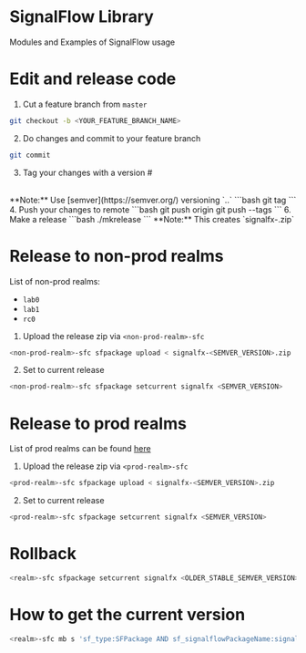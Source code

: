 # SignalFlow Library
Modules and Examples of SignalFlow usage

# Edit and release code
1. Cut a feature branch from `master`
```bash
git checkout -b <YOUR_FEATURE_BRANCH_NAME>
```
2. Do changes and commit to your feature branch
```bash
git commit
```
3. Tag your changes with a version #
<br>
**Note:** Use [semver](https://semver.org/) versioning `<major>.<minor>.<patch>`
```bash
git tag <SEMVER_VERSION>
```
4. Push your changes to remote
```bash
git push origin <YOUR_FEATURE_BRANCH_NAME>
git push --tags
```
6. Make a release
```bash
./mkrelease <SEMVER_VERSION> 
```
**Note:** This creates `signalfx-<SEMVER_VERSION>.zip`

# Release to non-prod realms
List of non-prod realms:
- `lab0`
- `lab1`
- `rc0`
1. Upload the release zip via `<non-prod-realm>-sfc`
```bash
<non-prod-realm>-sfc sfpackage upload < signalfx-<SEMVER_VERSION>.zip
```
2. Set to current release
```bash
<non-prod-realm>-sfc sfpackage setcurrent signalfx <SEMVER_VERSION>
```

# Release to prod realms
List of prod realms can be found [here](https://signalfuse.atlassian.net/wiki/spaces/INFRA/pages/667320375/SignalFx+Realms)
1. Upload the release zip via `<prod-realm>-sfc`
```bash
<prod-realm>-sfc sfpackage upload < signalfx-<SEMVER_VERSION>.zip
```
2. Set to current release
```bash
<prod-realm>-sfc sfpackage setcurrent signalfx <SEMVER_VERSION>
```

# Rollback
```bash
<realm>-sfc sfpackage setcurrent signalfx <OLDER_STABLE_SEMVER_VERSION>
```

# How to get the current version
```bash
<realm>-sfc mb s 'sf_type:SFPackage AND sf_signalflowPackageName:signalfx' -p TSV -f sf_signalflowPackageCurrentVersion
```
